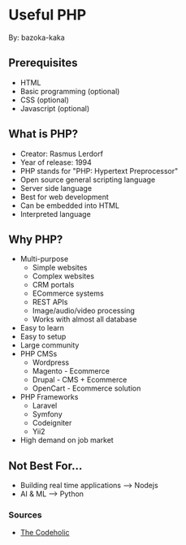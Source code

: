 # Useful PHP

By: bazoka-kaka

## Prerequisites

- HTML
- Basic programming (optional)
- CSS (optional)
- Javascript (optional)

## What is PHP?

- Creator: Rasmus Lerdorf
- Year of release: 1994
- PHP stands for "PHP: Hypertext Preprocessor"
- Open source general scripting language
- Server side language
- Best for web development
- Can be embedded into HTML
- Interpreted language

## Why PHP?

- Multi-purpose
  - Simple websites
  - Complex websites
  - CRM portals
  - ECommerce systems
  - REST APIs
  - Image/audio/video processing
  - Works with almost all database
- Easy to learn
- Easy to setup
- Large community
- PHP CMSs
  - Wordpress
  - Magento - Ecommerce
  - Drupal - CMS + Ecommerce
  - OpenCart - Ecommerce solution
- PHP Frameworks
  - Laravel
  - Symfony
  - Codeigniter
  - Yii2
- High demand on job market

## Not Best For...

- Building real time applications --> Nodejs
- AI & ML --> Python

### Sources

- [The Codeholic](https://www.youtube.com/watch?v=yXzWfZ4N4xU)
